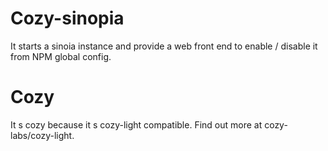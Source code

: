 # Cozy-sinopia

It starts a sinoia instance and provide a web front end to enable / disable it from NPM global config. 

# Cozy

It s cozy because it s cozy-light compatible. Find out more at cozy-labs/cozy-light.